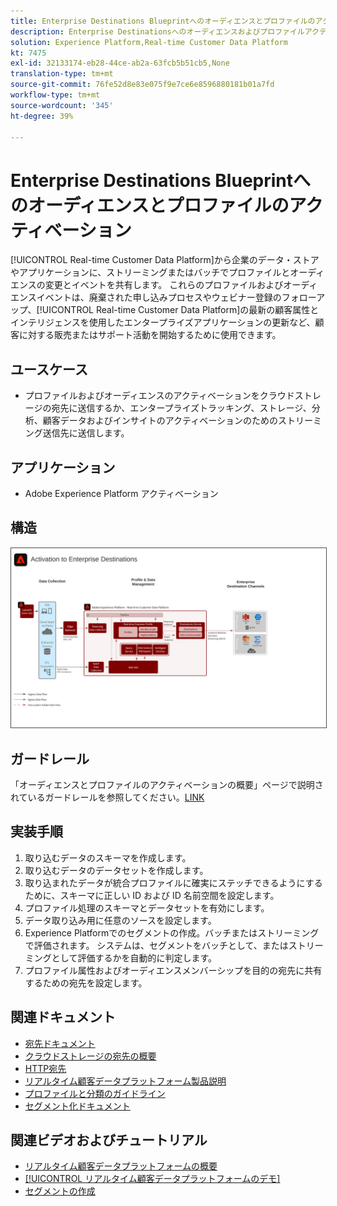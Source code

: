 ```yaml
---
title: Enterprise Destinations Blueprintへのオーディエンスとプロファイルのアクティベーション
description: Enterprise Destinationsへのオーディエンスおよびプロファイルアクティベーション
solution: Experience Platform,Real-time Customer Data Platform
kt: 7475
exl-id: 32133174-eb28-44ce-ab2a-63fcb5b51cb5,None
translation-type: tm+mt
source-git-commit: 76fe52d8e83e075f9e7ce6e8596880181b01a7fd
workflow-type: tm+mt
source-wordcount: '345'
ht-degree: 39%

---
```


# Enterprise Destinations Blueprintへのオーディエンスとプロファイルのアクティベーション

[!UICONTROL Real-time Customer Data Platform]から企業のデータ・ストアやアプリケーションに、ストリーミングまたはバッチでプロファイルとオーディエンスの変更とイベントを共有します。 これらのプロファイルおよびオーディエンスイベントは、廃棄された申し込みプロセスやウェビナー登録のフォローアップ、[!UICONTROL Real-time Customer Data Platform]の最新の顧客属性とインテリジェンスを使用したエンタープライズアプリケーションの更新など、顧客に対する販売またはサポート活動を開始するために使用できます。

## ユースケース

* プロファイルおよびオーディエンスのアクティベーションをクラウドストレージの宛先に送信するか、エンタープライズトラッキング、ストレージ、分析、顧客データおよびインサイトのアクティベーションのためのストリーミング送信先に送信します。

## アプリケーション

* Adobe Experience Platform アクティベーション

## 構造

<img src="assets/enterprise_destination_activation.svg" alt="エンタープライズアクティベーションシナリオのリファレンスアーキテクチャ" style="border:1px solid #4a4a4a" />

## ガードレール

「オーディエンスとプロファイルのアクティベーションの概要」ページで説明されているガードレールを参照してください。[LINK](overview.md)

## 実装手順

1. 取り込むデータのスキーマを作成します。
1. 取り込むデータのデータセットを作成します。
1. 取り込まれたデータが統合プロファイルに確実にステッチできるようにするために、スキーマに正しい ID および ID 名前空間を設定します。
1. プロファイル処理のスキーマとデータセットを有効にします。
1. データ取り込み用に任意のソースを設定します。
1. Experience Platformでのセグメントの作成。バッチまたはストリーミングで評価されます。 システムは、セグメントをバッチとして、またはストリーミングとして評価するかを自動的に判定します。
1. プロファイル属性およびオーディエンスメンバーシップを目的の宛先に共有するための宛先を設定します。

## 関連ドキュメント

* [宛先ドキュメント](https://experienceleague.adobe.com/docs/experience-platform/destinations/catalog/overview.html?lang=ja)
* [クラウドストレージの宛先の概要](https://experienceleague.adobe.com/docs/experience-platform/destinations/catalog/cloud-storage/overview.html?lang=en#catalog)
* [HTTP宛先](https://experienceleague.adobe.com/docs/experience-platform/destinations/catalog/http-destination.html?lang=en#overview)
* [リアルタイム顧客データプラットフォーム製品説明](https://helpx.adobe.com/jp/legal/product-descriptions/real-time-customer-data-platform.html)
* [プロファイルと分類のガイドライン](https://experienceleague.adobe.com/docs/experience-platform/profile/guardrails.html?lang=ja)
* [セグメント化ドキュメント](https://experienceleague.adobe.com/docs/experience-platform/segmentation/api/streaming-segmentation.html?lang=ja)

## 関連ビデオおよびチュートリアル

* [リアルタイム顧客データプラットフォームの概要](https://experienceleague.adobe.com/docs/platform-learn/tutorials/application-services/rtcdp/understanding-the-real-time-customer-data-platform.html?lang=ja)
* [[!UICONTROL リアルタイム顧客データプラットフォームのデモ]](https://experienceleague.adobe.com/docs/platform-learn/tutorials/application-services/rtcdp/demo.html?lang=ja)
* [セグメントの作成](https://experienceleague.adobe.com/docs/platform-learn/tutorials/segments/create-segments.html?lang=ja)
